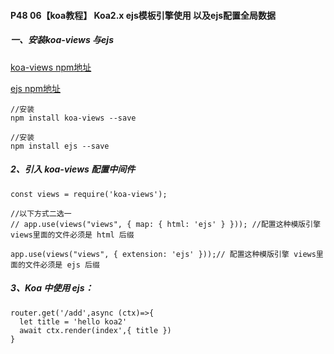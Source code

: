 #### P48 06【koa教程】 Koa2.x ejs模板引擎使用 以及ejs配置全局数据

##### 一、安装koa-views 与ejs

[koa-views npm地址](https://www.npmjs.com/package/koa-views)

[ejs npm地址](https://www.npmjs.com/package/ejs)

```
//安装
npm install koa-views --save

//安装
npm install ejs --save
```

##### 2、引入 koa-views 配置中间件

```
const views = require('koa-views'); 

//以下方式二选一
// app.use(views("views", { map: { html: 'ejs' } })); //配置这种模版引擎 views里面的文件必须是 html 后缀

app.use(views("views", { extension: 'ejs' }));// 配置这种模版引擎 views里面的文件必须是 ejs 后缀

```

##### 3、Koa 中使用 ejs：

```
router.get('/add',async (ctx)=>{ 
  let title = 'hello koa2' 
  await ctx.render(index',{ title }) 
}
```